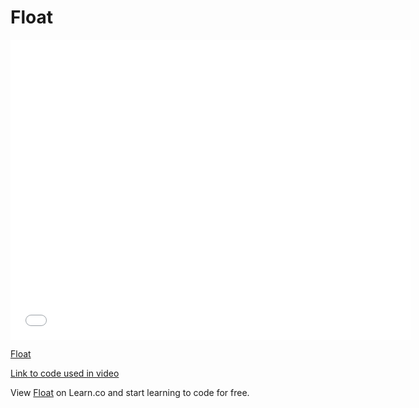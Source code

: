 # Float

<iframe width="640" height="480" src="//www.youtube.com/embed/bNQti43a3YI?rel=0&modestbranding=1" frameborder="0" allowfullscreen></iframe><p><a href="https://www.youtube.com/watch?v=bNQti43a3YI">Float</a></p>

[Link to code used in video][link]

<p data-visibility='hidden'>View <a href='https://learn.co/lessons/float' title='Float'>Float</a> on Learn.co and start learning to code for free.</p>

[link]: https://jsfiddle.net/flatiron_school/YXBnC/2
